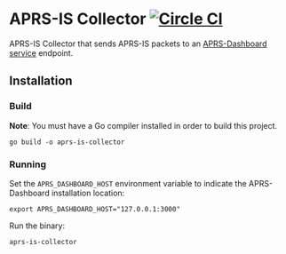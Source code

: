 APRS-IS Collector [![Circle CI](https://circleci.com/gh/urlgrey/aprs-is-collector.png?style=badge)](https://circleci.com/gh/urlgrey/aprs-is-collector)
==============

APRS-IS Collector that sends APRS-IS packets to an [APRS-Dashboard service](https://github.com/urlgrey/aprs-dashboard) endpoint.

Installation
------------

### Build
**Note**: You must have a Go compiler installed in order to build this project.

```shell
go build -o aprs-is-collector
```

### Running
Set the `APRS_DASHBOARD_HOST` environment variable to indicate the APRS-Dashboard installation location:
```shell
export APRS_DASHBOARD_HOST="127.0.0.1:3000"
```

Run the binary:
```shell
aprs-is-collector
```
